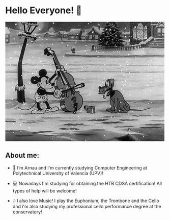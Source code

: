 # Hello Everyone! 👋

![screen-gif](./gif.gif)

## About me:

- 🔭 I’m Arnau and I'm currently studying Computer Engineering at Polytechnical University of Valencia (UPV)!

- 💻 Nowadays I'm studying for obtaining the HTB CDSA certification! All types of help will be welcome!

- 🎶 I also love Music! I play the Euphonium, the Trombone and the Cello and i'm also studying my professional cello performance degree at the conservatory!

